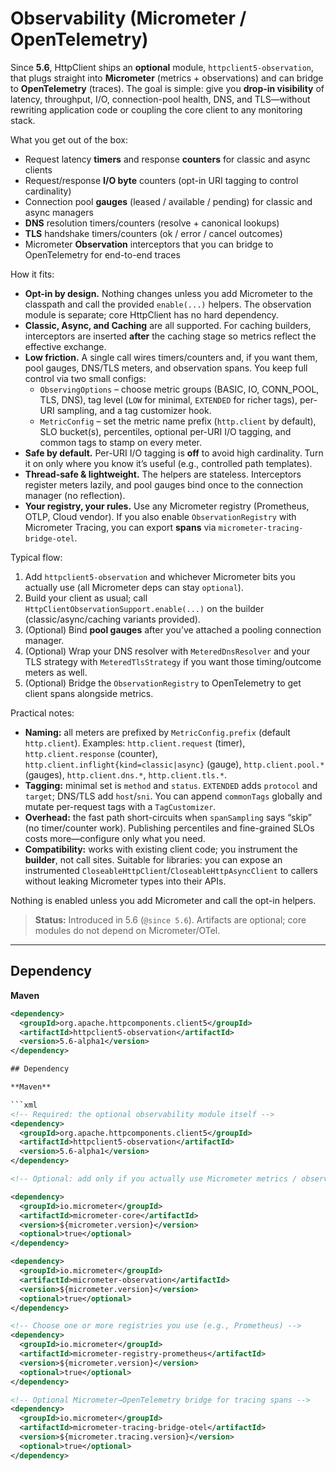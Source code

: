 <!--
 Licensed to the Apache Software Foundation (ASF) under one or more
 contributor license agreements.  See the NOTICE file distributed with
 this work for additional information regarding copyright ownership.
 The ASF licenses this file to You under the Apache License, Version 2.0
 (the "License"); you may not use this file except in compliance with
 the License.  You may obtain a copy of the License at

     http://www.apache.org/licenses/LICENSE-2.0

 Unless required by applicable law or agreed to in writing, software
 distributed under the License is distributed on an "AS IS" BASIS,
 WITHOUT WARRANTIES OR CONDITIONS OF ANY KIND, either express or implied.
 See the License for the specific language governing permissions and
 limitations under the License.
-->

# Observability (Micrometer / OpenTelemetry)

Since **5.6**, HttpClient ships an **optional** module, `httpclient5-observation`, that plugs straight into
**Micrometer** (metrics + observations) and can bridge to **OpenTelemetry** (traces). The goal is simple:
give you **drop-in visibility** of latency, throughput, I/O, connection-pool health, DNS, and TLS—without
rewriting application code or coupling the core client to any monitoring stack.

What you get out of the box:

- Request latency **timers** and response **counters** for classic and async clients
- Request/response **I/O byte** counters (opt-in URI tagging to control cardinality)
- Connection pool **gauges** (leased / available / pending) for classic and async managers
- **DNS** resolution timers/counters (resolve + canonical lookups)
- **TLS** handshake timers/counters (ok / error / cancel outcomes)
- Micrometer **Observation** interceptors that you can bridge to OpenTelemetry for end-to-end traces

How it fits:

- **Opt-in by design.** Nothing changes unless you add Micrometer to the classpath and call the provided
  `enable(...)` helpers. The observation module is separate; core HttpClient has no hard dependency.
- **Classic, Async, and Caching** are all supported. For caching builders, interceptors are inserted **after**
  the caching stage so metrics reflect the effective exchange.
- **Low friction.** A single call wires timers/counters and, if you want them, pool gauges, DNS/TLS meters,
  and observation spans. You keep full control via two small configs:
    - `ObservingOptions` – choose metric groups (BASIC, IO, CONN_POOL, TLS, DNS), tag level (`LOW` for minimal,
      `EXTENDED` for richer tags), per-URI sampling, and a tag customizer hook.
    - `MetricConfig` – set the metric name prefix (`http.client` by default), SLO bucket(s), percentiles, optional
      per-URI I/O tagging, and common tags to stamp on every meter.
- **Safe by default.** Per-URI I/O tagging is **off** to avoid high cardinality. Turn it on only where you know
  it’s useful (e.g., controlled path templates).
- **Thread-safe & lightweight.** The helpers are stateless. Interceptors register meters lazily, and pool gauges
  bind once to the connection manager (no reflection).
- **Your registry, your rules.** Use any Micrometer registry (Prometheus, OTLP, Cloud vendor). If you also enable
  `ObservationRegistry` with Micrometer Tracing, you can export **spans** via `micrometer-tracing-bridge-otel`.

Typical flow:

1. Add `httpclient5-observation` and whichever Micrometer bits you actually use (all Micrometer deps can stay `optional`).
2. Build your client as usual; call `HttpClientObservationSupport.enable(...)` on the builder
   (classic/async/caching variants provided).
3. (Optional) Bind **pool gauges** after you’ve attached a pooling connection manager.
4. (Optional) Wrap your DNS resolver with `MeteredDnsResolver` and your TLS strategy with `MeteredTlsStrategy`
   if you want those timing/outcome meters as well.
5. (Optional) Bridge the `ObservationRegistry` to OpenTelemetry to get client spans alongside metrics.

Practical notes:

- **Naming:** all meters are prefixed by `MetricConfig.prefix` (default `http.client`). Examples:
  `http.client.request` (timer), `http.client.response` (counter), `http.client.inflight{kind=classic|async}` (gauge),
  `http.client.pool.*` (gauges), `http.client.dns.*`, `http.client.tls.*`.
- **Tagging:** minimal set is `method` and `status`. `EXTENDED` adds `protocol` and `target`; DNS/TLS add `host`/`sni`.
  You can append `commonTags` globally and mutate per-request tags with a `TagCustomizer`.
- **Overhead:** the fast path short-circuits when `spanSampling` says “skip” (no timer/counter work). Publishing
  percentiles and fine-grained SLOs costs more—configure only what you need.
- **Compatibility:** works with existing client code; you instrument the **builder**, not call sites. Suitable for
  libraries: you can expose an instrumented `CloseableHttpClient`/`CloseableHttpAsyncClient` to callers without
  leaking Micrometer types into their APIs.



Nothing is enabled unless you add Micrometer and call the opt-in helpers.

> **Status:** Introduced in 5.6 (`@since 5.6`). Artifacts are optional; core modules do not depend on Micrometer/OTel.

---

## Dependency

**Maven**
```xml
<dependency>
  <groupId>org.apache.httpcomponents.client5</groupId>
  <artifactId>httpclient5-observation</artifactId>
  <version>5.6-alpha1</version>
</dependency>

## Dependency

**Maven**

```xml
<!-- Required: the optional observability module itself -->
<dependency>
  <groupId>org.apache.httpcomponents.client5</groupId>
  <artifactId>httpclient5-observation</artifactId>
  <version>5.6-alpha1</version>
</dependency>

<!-- Optional: add only if you actually use Micrometer metrics / observations / Prometheus / tracing -->

<dependency>
  <groupId>io.micrometer</groupId>
  <artifactId>micrometer-core</artifactId>
  <version>${micrometer.version}</version>
  <optional>true</optional>
</dependency>

<dependency>
  <groupId>io.micrometer</groupId>
  <artifactId>micrometer-observation</artifactId>
  <version>${micrometer.version}</version>
  <optional>true</optional>
</dependency>

<!-- Choose one or more registries you use (e.g., Prometheus) -->
<dependency>
  <groupId>io.micrometer</groupId>
  <artifactId>micrometer-registry-prometheus</artifactId>
  <version>${micrometer.version}</version>
  <optional>true</optional>
</dependency>

<!-- Optional Micrometer→OpenTelemetry bridge for tracing spans -->
<dependency>
  <groupId>io.micrometer</groupId>
  <artifactId>micrometer-tracing-bridge-otel</artifactId>
  <version>${micrometer.tracing.version}</version>
  <optional>true</optional>
</dependency>

